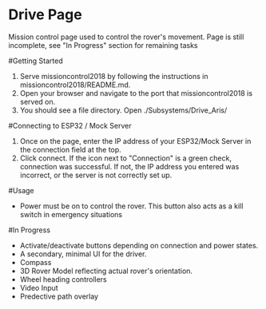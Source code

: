 # Drive Page
Mission control page used to control the rover's movement. Page is still incomplete, see "In Progress" section for remaining tasks

#Getting Started
1. Serve missioncontrol2018 by following the instructions in missioncontrol2018/README.md.
2. Open your browser and navigate to the port that missioncontrol2018 is served on.
3. You should see a file directory. Open ./Subsystems/Drive_Aris/

#Connecting to ESP32 / Mock Server
1. Once on the page, enter the IP address of your ESP32/Mock Server in the connection field at the top.
2. Click connect. If the icon next to "Connection" is a green check, connection was successful. If not, the IP address you entered was incorrect, or the server is not correctly set up.

#Usage
* Power must be on to control the rover. This button also acts as a kill switch in emergency situations

#In Progress
* Activate/deactivate buttons depending on connection and power states.
* A secondary, minimal UI for the driver.
* Compass
* 3D Rover Model reflecting actual rover's orientation.
* Wheel heading controllers
* Video Input
* Predective path overlay 